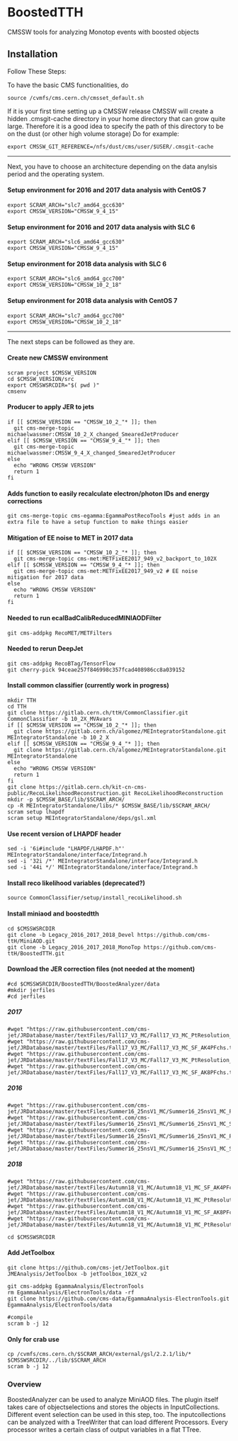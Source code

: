 BoostedTTH
=======
CMSSW tools for analyzing Monotop events with boosted objects

## Installation
Follow These Steps:

To have the basic CMS functionalities, do

	source /cvmfs/cms.cern.ch/cmsset_default.sh

If it is your first time setting up a CMSSW release CMSSW will create a hidden .cmsgit-cache directory in your home directory that can grow quite large. Therefore it is a good idea to specify the path of this directory to be on the dust (or other high volume storage)
Do for example:

	export CMSSW_GIT_REFERENCE=/nfs/dust/cms/user/$USER/.cmsgit-cache

----
Next, you have to choose an architecture depending on the data anylsis period and the operating system.

#### Setup environment for 2016 and 2017 data analysis with CentOS 7
	export SCRAM_ARCH="slc7_amd64_gcc630"
	export CMSSW_VERSION="CMSSW_9_4_15"

#### Setup environment for 2016 and 2017 data analysis with SLC 6
	export SCRAM_ARCH="slc6_amd64_gcc630"
	export CMSSW_VERSION="CMSSW_9_4_15"

#### Setup environment for 2018 data analysis with SLC 6
	export SCRAM_ARCH="slc6_amd64_gcc700"
	export CMSSW_VERSION="CMSSW_10_2_18"

#### Setup environment for 2018 data analysis with CentOS 7
	export SCRAM_ARCH="slc7_amd64_gcc700"
	export CMSSW_VERSION="CMSSW_10_2_18"
---
The next steps can be followed as they are.

#### Create new CMSSW environment
	scram project $CMSSW_VERSION
	cd $CMSSW_VERSION/src
	export CMSSWSRCDIR="$( pwd )"
	cmsenv 

#### Producer to apply JER to jets
	if [[ $CMSSW_VERSION == "CMSSW_10_2_"* ]]; then    
	  git cms-merge-topic michaelwassmer:CMSSW_10_2_X_changed_SmearedJetProducer
	elif [[ $CMSSW_VERSION == "CMSSW_9_4_"* ]]; then
	  git cms-merge-topic michaelwassmer:CMSSW_9_4_X_changed_SmearedJetProducer
	else
	  echo "WRONG CMSSW VERSION"
	  return 1
	fi      

#### Adds function to easily recalculate electron/photon IDs and energy corrections
	git cms-merge-topic cms-egamma:EgammaPostRecoTools #just adds in an extra file to have a setup function to make things easier

#### Mitigation of EE noise to MET in 2017 data
	if [[ $CMSSW_VERSION == "CMSSW_10_2_"* ]]; then
	  git cms-merge-topic cms-met:METFixEE2017_949_v2_backport_to_102X
	elif [[ $CMSSW_VERSION == "CMSSW_9_4_"* ]]; then
	  git cms-merge-topic cms-met:METFixEE2017_949_v2 # EE noise mitigation for 2017 data
	else
	  echo "WRONG CMSSW VERSION"
	  return 1
	fi

#### Needed to run ecalBadCalibReducedMINIAODFilter
	git cms-addpkg RecoMET/METFilters

#### Needed to rerun DeepJet
	git cms-addpkg RecoBTag/TensorFlow
	git cherry-pick 94ceae257f846998c357fcad408986cc8a039152

#### Install common classifier (currently work in progress)
	mkdir TTH
	cd TTH
	git clone https://gitlab.cern.ch/ttH/CommonClassifier.git CommonClassifier -b 10_2X_MVAvars
	if [[ $CMSSW_VERSION == "CMSSW_10_2_"* ]]; then
	  git clone https://gitlab.cern.ch/algomez/MEIntegratorStandalone.git MEIntegratorStandalone -b 10_2_X
	elif [[ $CMSSW_VERSION == "CMSSW_9_4_"* ]]; then
	  git clone https://gitlab.cern.ch/algomez/MEIntegratorStandalone.git MEIntegratorStandalone
	else
	  echo "WRONG CMSSW VERSION"
	  return 1
	fi
	git clone https://gitlab.cern.ch/kit-cn-cms-public/RecoLikelihoodReconstruction.git RecoLikelihoodReconstruction
	mkdir -p $CMSSW_BASE/lib/$SCRAM_ARCH/
	cp -R MEIntegratorStandalone/libs/* $CMSSW_BASE/lib/$SCRAM_ARCH/
	scram setup lhapdf
	scram setup MEIntegratorStandalone/deps/gsl.xml
#### Use recent version of LHAPDF header
	sed -i '6i#include "LHAPDF/LHAPDF.h"' MEIntegratorStandalone/interface/Integrand.h
	sed -i '32i /*' MEIntegratorStandalone/interface/Integrand.h
	sed -i '44i */' MEIntegratorStandalone/interface/Integrand.h
#### Install reco likelihood variables (deprecated?)
	source CommonClassifier/setup/install_recoLikelihood.sh

#### Install miniaod and boostedtth
	cd $CMSSWSRCDIR
	git clone -b Legacy_2016_2017_2018_Devel https://github.com/cms-ttH/MiniAOD.git
	git clone -b Legacy_2016_2017_2018_MonoTop https://github.com/cms-ttH/BoostedTTH.git

#### Download the JER correction files (not needed at the moment)
	#cd $CMSSWSRCDIR/BoostedTTH/BoostedAnalyzer/data
	#mkdir jerfiles
	#cd jerfiles
##### 2017
	#wget "https://raw.githubusercontent.com/cms-jet/JRDatabase/master/textFiles/Fall17_V3_MC/Fall17_V3_MC_PtResolution_AK4PFchs.txt"
	#wget "https://raw.githubusercontent.com/cms-jet/JRDatabase/master/textFiles/Fall17_V3_MC/Fall17_V3_MC_SF_AK4PFchs.txt"
	#wget "https://raw.githubusercontent.com/cms-jet/JRDatabase/master/textFiles/Fall17_V3_MC/Fall17_V3_MC_PtResolution_AK8PFchs.txt"
	#wget "https://raw.githubusercontent.com/cms-jet/JRDatabase/master/textFiles/Fall17_V3_MC/Fall17_V3_MC_SF_AK8PFchs.txt"
##### 2016
	#wget "https://raw.githubusercontent.com/cms-jet/JRDatabase/master/textFiles/Summer16_25nsV1_MC/Summer16_25nsV1_MC_PtResolution_AK4PFchs.txt"
	#wget "https://raw.githubusercontent.com/cms-jet/JRDatabase/master/textFiles/Summer16_25nsV1_MC/Summer16_25nsV1_MC_SF_AK4PFchs.txt"
	#wget "https://raw.githubusercontent.com/cms-jet/JRDatabase/master/textFiles/Summer16_25nsV1_MC/Summer16_25nsV1_MC_PtResolution_AK8PFchs.txt"
	#wget "https://raw.githubusercontent.com/cms-jet/JRDatabase/master/textFiles/Summer16_25nsV1_MC/Summer16_25nsV1_MC_SF_AK8PFchs.txt"
##### 2018
	#wget "https://raw.githubusercontent.com/cms-jet/JRDatabase/master/textFiles/Autumn18_V1_MC/Autumn18_V1_MC_SF_AK4PFchs.txt"
	#wget "https://raw.githubusercontent.com/cms-jet/JRDatabase/master/textFiles/Autumn18_V1_MC/Autumn18_V1_MC_PtResolution_AK4PFchs.txt"
	#wget "https://raw.githubusercontent.com/cms-jet/JRDatabase/master/textFiles/Autumn18_V1_MC/Autumn18_V1_MC_SF_AK8PFchs.txt"
	#wget "https://raw.githubusercontent.com/cms-jet/JRDatabase/master/textFiles/Autumn18_V1_MC/Autumn18_V1_MC_PtResolution_AK8PFchs.txt"

	cd $CMSSWSRCDIR

#### Add JetToolbox
	git clone https://github.com/cms-jet/JetToolbox.git JMEAnalysis/JetToolbox -b jetToolbox_102X_v2

	git cms-addpkg EgammaAnalysis/ElectronTools
	rm EgammaAnalysis/ElectronTools/data -rf
	git clone https://github.com/cms-data/EgammaAnalysis-ElectronTools.git EgammaAnalysis/ElectronTools/data

	#compile
	scram b -j 12

#### Only for crab use ###
	cp /cvmfs/cms.cern.ch/$SCRAM_ARCH/external/gsl/2.2.1/lib/* $CMSSWSRCDIR/../lib/$SCRAM_ARCH
	scram b -j 12
    
### Overview
BoostedAnalyzer can be used to analyze MiniAOD files. The plugin itself takes care of objectselections and stores the objects in InputCollections. Different event selection can be used in this step, too. The inputcollections can be analyzed with a TreeWriter that can load different Processors. Every processor writes a certain class of output variables in a flat TTree.

